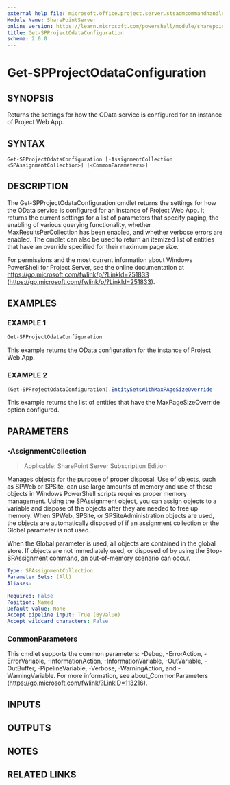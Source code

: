 ```yaml
---
external help file: microsoft.office.project.server.stsadmcommandhandler.dll-help.xml
Module Name: SharePointServer
online version: https://learn.microsoft.com/powershell/module/sharepoint-server/get-spprojectodataconfiguration
title: Get-SPProjectOdataConfiguration
schema: 2.0.0
---
```


# Get-SPProjectOdataConfiguration

## SYNOPSIS
Returns the settings for how the OData service is configured for an instance of Project Web App.

## SYNTAX

```
Get-SPProjectOdataConfiguration [-AssignmentCollection <SPAssignmentCollection>] [<CommonParameters>]
```

## DESCRIPTION
The Get-SPProjectOdataConfiguration cmdlet returns the settings for how the OData service is configured for an instance of Project Web App.
It returns the current settings for a list of parameters that specify paging, the enabling of various querying functionality, whether MaxResultsPerCollection has been enabled, and whether verbose errors are enabled.
The cmdlet can also be used to return an itemized list of entities that have an override specified for their maximum page size.

For permissions and the most current information about Windows PowerShell for Project Server, see the online documentation at https://go.microsoft.com/fwlink/p/?LinkId=251833 (https://go.microsoft.com/fwlink/p/?LinkId=251833).

## EXAMPLES

### EXAMPLE 1
```powershell
Get-SPProjectOdataConfiguration
```

This example returns the OData configuration for the instance of Project Web App.

### EXAMPLE 2
```powershell
(Get-SPProjectOdataConfiguration).EntitySetsWithMaxPAgeSizeOverride
```

This example returns the list of entities that have the MaxPageSizeOverride option configured.

## PARAMETERS

### -AssignmentCollection

> Applicable: SharePoint Server Subscription Edition

Manages objects for the purpose of proper disposal.
Use of objects, such as SPWeb or SPSite, can use large amounts of memory and use of these objects in Windows PowerShell scripts requires proper memory management.
Using the SPAssignment object, you can assign objects to a variable and dispose of the objects after they are needed to free up memory.
When SPWeb, SPSite, or SPSiteAdministration objects are used, the objects are automatically disposed of if an assignment collection or the Global parameter is not used.

When the Global parameter is used, all objects are contained in the global store.
If objects are not immediately used, or disposed of by using the Stop-SPAssignment command, an out-of-memory scenario can occur.

```yaml
Type: SPAssignmentCollection
Parameter Sets: (All)
Aliases:

Required: False
Position: Named
Default value: None
Accept pipeline input: True (ByValue)
Accept wildcard characters: False
```

### CommonParameters
This cmdlet supports the common parameters: -Debug, -ErrorAction, -ErrorVariable, -InformationAction, -InformationVariable, -OutVariable, -OutBuffer, -PipelineVariable, -Verbose, -WarningAction, and -WarningVariable. For more information, see about_CommonParameters (https://go.microsoft.com/fwlink/?LinkID=113216).

## INPUTS

## OUTPUTS

## NOTES

## RELATED LINKS
